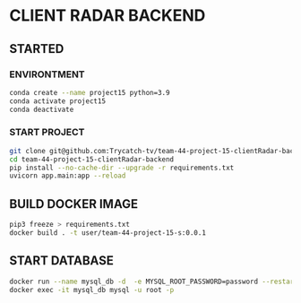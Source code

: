 # CLIENT RADAR BACKEND

## STARTED
### ENVIRONTMENT
```bash
conda create --name project15 python=3.9
conda activate project15
conda deactivate
```

### START PROJECT
```bash
git clone git@github.com:Trycatch-tv/team-44-project-15-clientRadar-backend.git
cd team-44-project-15-clientRadar-backend
pip install --no-cache-dir --upgrade -r requirements.txt
uvicorn app.main:app --reload
```

## BUILD DOCKER IMAGE

```bash
pip3 freeze > requirements.txt
docker build . -t user/team-44-project-15-s:0.0.1
```

## START DATABASE
```bash
docker run --name mysql_db -d  -e MYSQL_ROOT_PASSWORD=password --restart=always mysql
docker exec -it mysql_db mysql -u root -p
```
